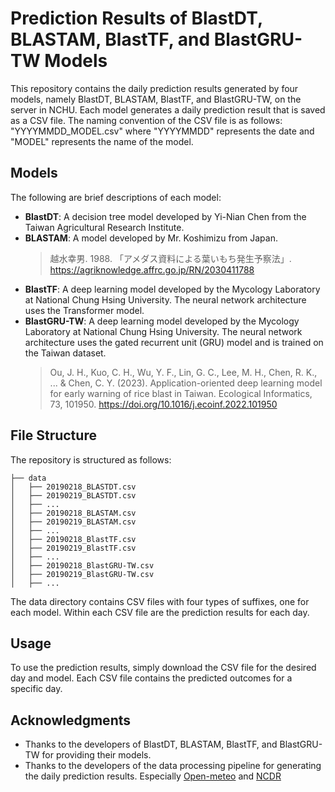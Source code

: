 # Prediction Results of BlastDT, BLASTAM, BlastTF, and BlastGRU-TW Models

This repository contains the daily prediction results generated by four models, namely BlastDT, BLASTAM, BlastTF, and BlastGRU-TW, on the server in NCHU. 
Each model generates a daily prediction result that is saved as a CSV file. 
The naming convention of the CSV file is as follows: "YYYYMMDD_MODEL.csv" where "YYYYMMDD" represents the date and "MODEL" represents the name of the model.

## Models
The following are brief descriptions of each model:

- **BlastDT**: A decision tree model developed by Yi-Nian Chen from the Taiwan Agricultural Research Institute.
- **BLASTAM**: A model developed by Mr. Koshimizu from Japan. 
    >   越水幸男. 1988. 「アメダス資料による葉いもち発生予察法」. https://agriknowledge.affrc.go.jp/RN/2030411788
- **BlastTF**: A deep learning model developed by the Mycology Laboratory at National Chung Hsing University. The neural network architecture uses the Transformer model.
- **BlastGRU-TW**: A deep learning model developed by the Mycology Laboratory at National Chung Hsing University. The neural network architecture uses the gated recurrent unit (GRU) model and is trained on the Taiwan dataset.
    > Ou, J. H., Kuo, C. H., Wu, Y. F., Lin, G. C., Lee, M. H., Chen, R. K., ... & Chen, C. Y. (2023). Application-oriented deep learning model for early warning of rice blast in Taiwan. Ecological Informatics, 73, 101950. https://doi.org/10.1016/j.ecoinf.2022.101950
## File Structure
The repository is structured as follows:


```
├── data
│   ├── 20190218_BLASTDT.csv
│   ├── 20190219_BLASTDT.csv
│   ├── ...
│   ├── 20190218_BLASTAM.csv
│   ├── 20190219_BLASTAM.csv
│   ├── ...
│   ├── 20190218_BlastTF.csv
│   ├── 20190219_BlastTF.csv
│   ├── ...
│   ├── 20190218_BlastGRU-TW.csv
│   ├── 20190219_BlastGRU-TW.csv
│   ├── ...
```

The data directory contains CSV files with four types of suffixes, one for each model. Within each CSV file are the prediction results for each day.

## Usage
To use the prediction results, simply download the CSV file for the desired day and model. Each CSV file contains the predicted outcomes for a specific day.

## Acknowledgments
- Thanks to the developers of BlastDT, BLASTAM, BlastTF, and BlastGRU-TW for providing their models.
- Thanks to the developers of the data processing pipeline for generating the daily prediction results. Especially [Open-meteo](https://github.com/open-meteo/open-meteo) and [NCDR](https://watch.ncdr.nat.gov.tw/watch_user) 
